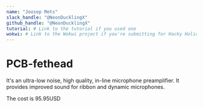 ```yaml
---
name: "Joosep Mets"
slack_handle: "@NeonDucklingX"
github_handle: "@NeonDucklingX"
tutorial: # Link to the tutorial if you used one
wokwi: # Link to the Wokwi project if you're submitting for Hacky Holidays
---
```

# PCB-fethead

<!-- Describe your board in 2-3 sentences. What are you making? What will it do? -->
It's an ultra-low noise, high quality, in-line microphone preamplifier. It provides improved sound for ribbon and dynamic microphones. 
<!-- How much is it going to cost? -->
The cost is 95.95USD
<!-- Tell us a little bit about your design process. What were some challenges? What helped? ***Totally optional*** -->
